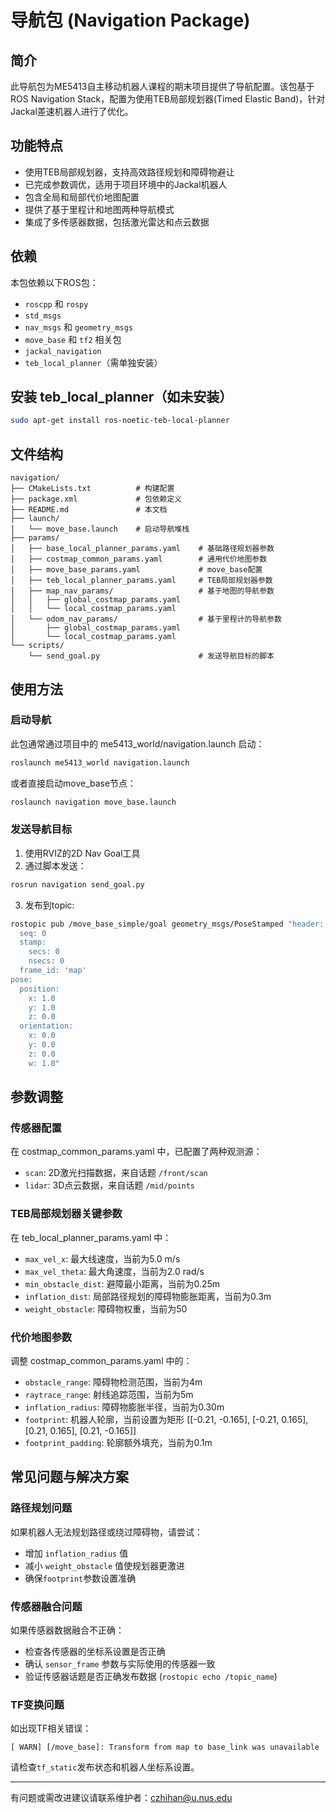 # 导航包 (Navigation Package)
## 简介
此导航包为ME5413自主移动机器人课程的期末项目提供了导航配置。该包基于ROS Navigation Stack，配置为使用TEB局部规划器(Timed Elastic Band)，针对Jackal差速机器人进行了优化。

## 功能特点
- 使用TEB局部规划器，支持高效路径规划和障碍物避让
- 已完成参数调优，适用于项目环境中的Jackal机器人
- 包含全局和局部代价地图配置
- 提供了基于里程计和地图两种导航模式
- 集成了多传感器数据，包括激光雷达和点云数据

## 依赖
本包依赖以下ROS包：
- `roscpp` 和 `rospy`
- `std_msgs` 
- `nav_msgs` 和 `geometry_msgs`
- `move_base` 和 `tf2` 相关包
- `jackal_navigation`
- `teb_local_planner`（需单独安装）

## 安装 teb_local_planner（如未安装）
```bash
sudo apt-get install ros-noetic-teb-local-planner
```

## 文件结构
```
navigation/
├── CMakeLists.txt          # 构建配置
├── package.xml             # 包依赖定义
├── README.md               # 本文档
├── launch/
│   └── move_base.launch    # 启动导航堆栈
├── params/
│   ├── base_local_planner_params.yaml    # 基础路径规划器参数
│   ├── costmap_common_params.yaml        # 通用代价地图参数
│   ├── move_base_params.yaml             # move_base配置
│   ├── teb_local_planner_params.yaml     # TEB局部规划器参数
│   ├── map_nav_params/                   # 基于地图的导航参数
│   │   ├── global_costmap_params.yaml
│   │   └── local_costmap_params.yaml
│   └── odom_nav_params/                  # 基于里程计的导航参数
│       ├── global_costmap_params.yaml
│       └── local_costmap_params.yaml
└── scripts/
    └── send_goal.py                      # 发送导航目标的脚本
```

## 使用方法

### 启动导航
此包通常通过项目中的 me5413_world/navigation.launch 启动：

```bash
roslaunch me5413_world navigation.launch
```

或者直接启动move_base节点：

```bash
roslaunch navigation move_base.launch
```

### 发送导航目标

1. 使用RVIZ的2D Nav Goal工具
2. 通过脚本发送：
```bash
rosrun navigation send_goal.py
```
3. 发布到topic:
```bash
rostopic pub /move_base_simple/goal geometry_msgs/PoseStamped "header:
  seq: 0
  stamp:
    secs: 0
    nsecs: 0
  frame_id: 'map'
pose:
  position:
    x: 1.0
    y: 1.0
    z: 0.0
  orientation:
    x: 0.0
    y: 0.0
    z: 0.0
    w: 1.0"
```

## 参数调整

### 传感器配置
在 costmap_common_params.yaml 中，已配置了两种观测源：
- `scan`: 2D激光扫描数据，来自话题 `/front/scan`
- `lidar`: 3D点云数据，来自话题 `/mid/points`

### TEB局部规划器关键参数
在 teb_local_planner_params.yaml 中：
- `max_vel_x`: 最大线速度，当前为5.0 m/s
- `max_vel_theta`: 最大角速度，当前为2.0 rad/s
- `min_obstacle_dist`: 避障最小距离，当前为0.25m
- `inflation_dist`: 局部路径规划的障碍物膨胀距离，当前为0.3m
- `weight_obstacle`: 障碍物权重，当前为50

### 代价地图参数
调整 costmap_common_params.yaml 中的：
- `obstacle_range`: 障碍物检测范围，当前为4m
- `raytrace_range`: 射线追踪范围，当前为5m
- `inflation_radius`: 障碍物膨胀半径，当前为0.30m
- `footprint`: 机器人轮廓，当前设置为矩形 [[-0.21, -0.165], [-0.21, 0.165], [0.21, 0.165], [0.21, -0.165]]
- `footprint_padding`: 轮廓额外填充，当前为0.1m

## 常见问题与解决方案

### 路径规划问题
如果机器人无法规划路径或绕过障碍物，请尝试：
- 增加 `inflation_radius` 值
- 减小 `weight_obstacle` 值使规划器更激进
- 确保`footprint`参数设置准确

### 传感器融合问题
如果传感器数据融合不正确：
- 检查各传感器的坐标系设置是否正确
- 确认 `sensor_frame` 参数与实际使用的传感器一致
- 验证传感器话题是否正确发布数据 (`rostopic echo /topic_name`)

### TF变换问题
如出现TF相关错误：
```
[ WARN] [/move_base]: Transform from map to base_link was unavailable
```
请检查`tf_static`发布状态和机器人坐标系设置。

---

有问题或需改进建议请联系维护者：czhihan@u.nus.edu
